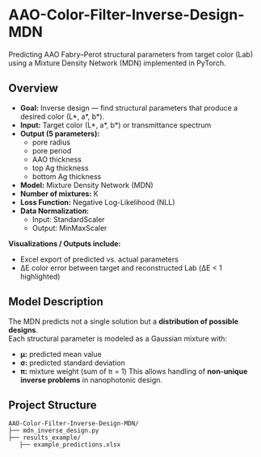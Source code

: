 # AAO-Color-Filter-Inverse-Design-MDN
Predicting AAO Fabry–Perot structural parameters from target color (Lab) using a Mixture Density Network (MDN) implemented in PyTorch.  

## Overview
- **Goal:** Inverse design — find structural parameters that produce a desired color (L*, a*, b*).  
- **Input:** Target color (L*, a*, b*) or transmittance spectrum  
- **Output (5 parameters):**  
  - pore radius  
  - pore period  
  - AAO thickness  
  - top Ag thickness  
  - bottom Ag thickness  
- **Model:** Mixture Density Network (MDN)  
- **Number of mixtures:** K  
- **Loss Function:** Negative Log-Likelihood (NLL)  
- **Data Normalization:**  
  - Input: StandardScaler  
  - Output: MinMaxScaler

**Visualizations / Outputs include:**  
- Excel export of predicted vs. actual parameters  
- ΔE color error between target and reconstructed Lab (ΔE < 1 highlighted)

##  Model Description
The MDN predicts not a single solution but a **distribution of possible designs**.  
Each structural parameter is modeled as a Gaussian mixture with:
- **μ:** predicted mean value  
- **σ:** predicted standard deviation  
- **π:** mixture weight (sum of π = 1)
This allows handling of **non-unique inverse problems** in nanophotonic design.

## Project Structure
```text
AAO-Color-Filter-Inverse-Design-MDN/
├── mdn_inverse_design.py
├── results_example/
   ├── example_predictions.xlsx 

